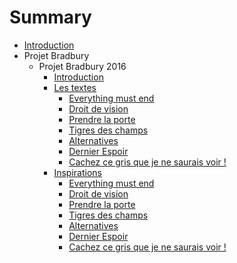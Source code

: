 # Summary

* [Introduction](README.md)
* Projet Bradbury
  * Projet Bradbury 2016
    * [Introduction](projet_bradbury/2016/README.md)
    * [Les textes](projet_bradbury/2016/textes/textes.md)
       *  [Everything must end](projet_bradbury/2016/textes/everything_must_end.md)
       *  [Droit de vision](projet_bradbury/2016/textes/droit_de_vision.md)
       *  [Prendre la porte](projet_bradbury/2016/textes/prendre_la_porte.md)
       *  [Tigres des champs](projet_bradbury/2016/textes/tigres_des_champs.md)
       *  [Alternatives](projet_bradbury/2016/textes/alternatives.md)
       *  [Dernier Espoir](projet_bradbury/2016/textes/dernier_espoir.md)
       *  [Cachez ce gris que je ne saurais voir !](projet_bradbury/2016/textes/gris.md)
    * [Inspirations](projet_bradbury/2016/explications_textes/inspirations.md)
       *  [Everything must end](projet_bradbury/2016/explications_textes/everything_must_end.md)
       *  [Droit de vision](projet_bradbury/2016/explications_textes/droit_de_vision.md)
       *  [Prendre la porte](projet_bradbury/2016/explications_textes/prendre_la_porte.md)
       *  [Tigres des champs](projet_bradbury/2016/explications_textes/tigres_des_champs.md)
       *  [Alternatives](projet_bradbury/2016/explications_textes/alternatives.md)
       *  [Dernier Espoir](projet_bradbury/2016/explications_textes/dernier_espoir.md)
       *  [Cachez ce gris que je ne saurais voir !](projet_bradbury/2016/explications_textes/gris.md)
